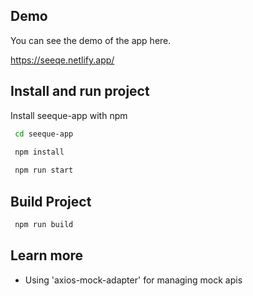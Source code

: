 ## Demo

You can see the demo of the app here.

https://seeqe.netlify.app/

## Install and run project

Install seeque-app with npm

```bash
 cd seeque-app

 npm install 
 
 npm run start
```
    
## Build Project

```bash
 npm run build
```
## Learn more

- Using 'axios-mock-adapter' for managing mock apis
